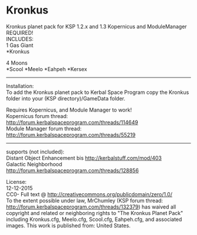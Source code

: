 # Kronkus  
Kronkus planet pack for KSP 1.2.x and 1.3 
Kopernicus and ModuleManager REQUIRED!  
INCLUDES:  
1 Gas Giant  
*Kronkus  

4 Moons  
*Scool
*Meelo
*Eahpeh
*Kersex
  
  
  _____________________________________________  
  
Installation:  
To add the Kronkus planet pack to Kerbal Space Program copy the Kronkus folder into your (KSP directory)/GameData folder.  
  
Requires Kopernicus, and Module Manager to work!  
Kopernicus forum thread: http://forum.kerbalspaceprogram.com/threads/114649    
Module Manager forum thread: http://forum.kerbalspaceprogram.com/threads/55219  
    
  
_____________________________________________  
  
  
  
  
supports (not included):  
Distant Object Enhancement bis 	http://kerbalstuff.com/mod/403   
Galactic Neighborhood http://forum.kerbalspaceprogram.com/threads/128856  
  
    
      
License:  
12-12-2015  
CC0- Full text @ http://creativecommons.org/publicdomain/zero/1.0/  
To the extent possible under law, MrChumley (KSP forum thread: http://forum.kerbalspaceprogram.com/threads/132379) has waived all copyright and related or neighboring rights to "The Kronkus Planet Pack" including Kronkus.cfg, Meelo.cfg, Scool.cfg, Eahpeh.cfg, and associated images. This work is published from: United States.  
